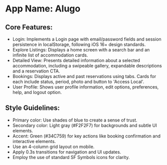 # **App Name**: Alugo

## Core Features:

- Login: Implements a Login page with email/password fields and session persistence in localStorage, following iOS 16+ design standards.
- Explore Listings: Displays a home screen with a search bar and an infinite list of accommodation cards.
- Detailed View: Presents detailed information about a selected accommodation, including a swipeable gallery, expandable descriptions and a reservation CTA.
- Bookings: Displays active and past reservations using tabs. Cards for each include status, period, photo and button to 'Access Local'.
- User Profile: Shows user profile information, edit options, preferences, help, and logout option.

## Style Guidelines:

- Primary color: Use shades of blue to create a sense of trust.
- Secondary color: Light gray (#F2F2F7) for backgrounds and subtle UI elements.
- Accent: Green (#34C759) for key actions like booking confirmation and interactive elements.
- Use an 4-column grid layout on mobile.
- Apply 0.3s transitions for navigation and UI updates.
- Employ the use of standard SF Symbols icons for clarity.